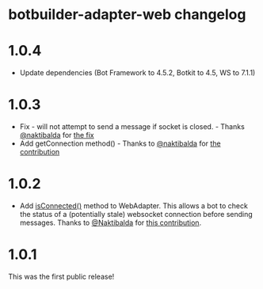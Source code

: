 # botbuilder-adapter-web changelog

# 1.0.4

* Update dependencies (Bot Framework to 4.5.2, Botkit to 4.5, WS to 7.1.1)

# 1.0.3

* Fix - will not attempt to send a message if socket is closed. - Thanks [@naktibalda](https://github.com/Naktibalda) for [the fix](https://github.com/howdyai/botkit/pull/1657)
* Add getConnection method() - Thanks to [@naktibalda](https://github.com/Naktibalda) for [the contribution](https://github.com/howdyai/botkit/pull/1666)

# 1.0.2

* Add [isConnected()](https://botkit.ai/docs/v4/reference/web.html#isconnected) method to WebAdapter. This allows a bot to check the status of a (potentially stale) websocket connection before sending messages. Thanks to [@Naktibalda](https://github.com/Naktibalda) for [this contribution](https://github.com/howdyai/botkit/pull/1644).

# 1.0.1

This was the first public release!